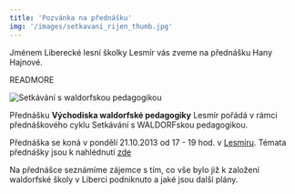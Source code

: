 ```yaml
---
title: 'Pozvánka na přednášku'
img: '/images/setkavani_rijen_thumb.jpg'
---
```


Jménem Liberecké lesní školky Lesmír vás zveme na přednášku Hany Hajnové.

READMORE

![Setkávání s waldorfskou pedagogikou](/images/setkavani_rijen.jpg)

Přednášku **Východiska waldorfské pedagogiky** Lesmír pořádá v rámci přednáškového cyklu Setkávání s WALDORFskou pedagogikou.

Přednáška se koná v pondělí 21.10.2013 od 17 - 19 hod. v [Lesmíru]( http://www.lesmir.cz). Témata přednášky jsou k nahlédnutí [zde](https://461ef5b5-a-4412e83f-s-sites.googlegroups.com/a/lesmir.cz/lesmir/home/setkavani%20-%20rijen.jpg?attachauth=ANoY7cpHb4YU9mADBJ4LhtX-Zjm49K1h7Nxa6XqJ1UVkeEccrIRN2lUaJJMnKZ64XUTV130Qx3sqOEK-H2y8WBBi2cZYUz6ahIyy_dGnKeX3lLUUkO-_AfTLh4X1FFMD10F6RjVAJ50eQ2XqYf8yYu7hn2HzEZZJdy9qL-nlwL6sibrv_itbL3bOoWvIUvtasAld3c2XHrSsOuQ_lrm8f6g116d3qZ6KgA%3D%3D&attredirects=0)

Na přednášce seznámíme zájemce s tím, co vše bylo již k založení waldorfské školy v Liberci podniknuto a jaké jsou další plány.
